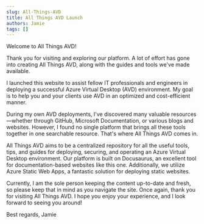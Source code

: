 ```yaml
---
slug: All-Things-AVD
title: All Things AVD Launch
authors: Jamie
tags: []
---
```



Welcome to All Things AVD!

Thank you for visiting and exploring our platform. A lot of effort has gone into creating All Things AVD, along with the guides and tools we've made available.

<!-- truncate -->

I launched this website to assist fellow IT professionals and engineers in deploying a successful Azure Virtual Desktop (AVD) environment. My goal is to help you and your clients use AVD in an optimized and cost-efficient manner.

During my own AVD deployments, I've discovered many valuable resources—whether through GitHub, Microsoft Documentation, or various blogs and websites. However, I found no single platform that brings all these tools together in one searchable resource. That's where All Things AVD comes in.

All Things AVD aims to be a centralized repository for all the useful tools, tips, and guides for deploying, securing, and operating an Azure Virtual Desktop environment. Our platform is built on Docusaurus, an excellent tool for documentation-based websites like this one. Additionally, we utilize Azure Static Web Apps, a fantastic solution for deploying static websites.

Currently, I am the sole person keeping the content up-to-date and fresh, so please keep that in mind as you navigate the site. Once again, thank you for visiting All Things AVD. I hope you enjoy your experience, and I look forward to seeing you around!

Best regards,
Jamie